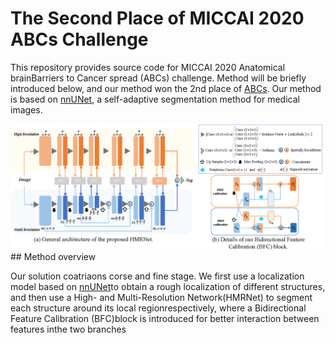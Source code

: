 # The Second Place of MICCAI 2020 ABCs Challenge
[nnUNet_link]:https://github.com/MIC-DKFZ/nnUNetdescribe
[ABCs_link]:https://abcs.mgh.harvard.edu/
This repository provides source code for MICCAI 2020 Anatomical brainBarriers to Cancer spread (ABCs) challenge. Method will be briefly introduced below, and our method won the 2nd place of [ABCs](ABCs_link).
Our method is based on [nnUNet][nnUNet_link], a self-adaptive segmentation method for medical images.

<img src='./HMRnet.png'  width="1100">
## Method overview

Our solution coatriaons corse and fine stage. We first use a localization model based on [nnUNet][nnUNet_link]to obtain a rough localization of different structures, and then use a High- and Multi-Resolution Network(HMRNet)  to  segment  each  structure  around  its  local  regionrespectively, where a Bidirectional Feature Calibration (BFC)block  is  introduced  for  better  interaction  between  features  inthe two branches
